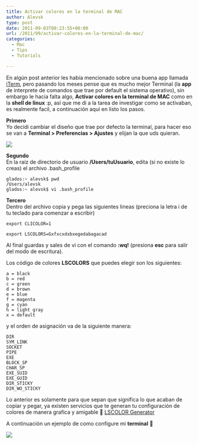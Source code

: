 ```yaml
---
title: Activar colores en la terminal de MAC
author: Alevsk
type: post
date: 2011-09-03T00:23:55+00:00
url: /2011/09/activar-colores-en-la-terminal-de-mac/
categories:
  - Mac
  - Tips
  - Tutorials

---
```

En algún post anterior les había mencionado sobre una buena app llamada [iTerm][1], pero pasando los meses pense que es mucho mejor Terminal (la **app** de interprete de comandos que trae por default el sistema operativo), sin embargo le hacia falta algo, **Activar colores en la terminal de MAC** como en la **shell de linux** :p, así que me di a la tarea de investigar como se activaban, es realmente facil, a continuación aqui en listo los pasos.

**Primero**  
Yo decidi cambiar el diseño que trae por defecto la terminal, para hacer eso se van a **Terminal > Preferencias > Ajustes** y elijan la que uds quieran.

[![](/images/Captura-de-pantalla-2011-09-02-a-las-19.05.21.png)](http://www.alevsk.com/2011/09/activar-colores-en-la-terminal-de-mac/captura-de-pantalla-2011-09-02-a-las-19-05-21/)

**Segundo**  
En la raiz de directorio de usuario **/Users/tuUsuario**, edita (si no existe lo creas) el archivo .bash_profile

```Text only
glados:~ alevsk$ pwd
/Users/alevsk
glados:~ alevsk$ vi .bash_profile

```

**Tercero**  
Dentro del archivo copia y pega las siguientes lineas (preciona la letra i de tu teclado para comenzar a escribir)

```GDScript
export CLICOLOR=1

export LSCOLORS=Gxfxcxdxbxegedabagacad

```

Al final guardas y sales de vi con el comando **:wq!** (presiona **esc** para salir del modo de escritura).

Los código de colores **LSCOLORS** que puedes elegir son los siguientes:

```Text only
a = black
b = red
c = green
d = brown
e = blue
f = magenta
g = cyan
h = light gray
x = default

```

y el orden de asignación va de la siguiente manera:

```Text only
DIR
SYM_LINK
SOCKET
PIPE
EXE
BLOCK_SP
CHAR_SP
EXE_SUID
EXE_GUID
DIR_STICKY
DIR_WO_STICKY

```

Lo anterior es solamente para que sepan que significa lo que acaban de copiar y pegar, ya existen servicios que te generan tu configuración de colores de manera grafica y amigable 🙂 [LSCOLOR Generator][2]

A continuación un ejemplo de como configure mi **terminal** 🙂

[![](/images/Captura-de-pantalla-2011-09-02-a-las-19.19.55.png)](http://www.alevsk.com/2011/09/activar-colores-en-la-terminal-de-mac/captura-de-pantalla-2011-09-02-a-las-19-19-55/)

 [1]: http://www.alevsk.com/2011/05/mi-top-18-de-aplicaciones-para-mac-2/
 [2]: http://geoff.greer.fm/lscolors/